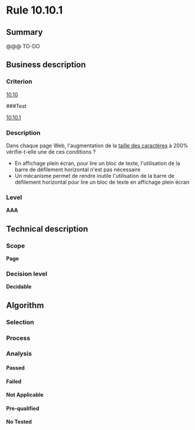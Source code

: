# Rule 10.10.1

## Summary

@@@ TO-DO

## Business description

### Criterion

[10.10](http://references.modernisation.gouv.fr/sites/default/files/RGAA3_RC2-1/referentiel_technique.htm#crit-10-10)

###Test

[10.10.1](http://references.modernisation.gouv.fr/sites/default/files/RGAA3_RC2-1/referentiel_technique.htm#test-10-10-1)

### Description

Dans chaque page Web, l'augmentation de la <a href="http://references.modernisation.gouv.fr/sites/default/files/RGAA3_RC2-1/glossaire.htm#mTailleCaractere">taille des caract&egrave;res</a> &agrave; 200% v&eacute;rifie-t-elle une de ces conditions ? 
 
 *  En affichage plein &eacute;cran, pour lire un bloc de texte, l'utilisation de la barre de d&eacute;filement horizontal n'est pas n&eacute;cessaire 
 *  Un m&eacute;canisme permet de rendre inutile l'utilisation de la barre de d&eacute;filement horizontal pour lire un bloc de texte en affichage plein &eacute;cran 


### Level

**AAA**

## Technical description

### Scope

**Page**

### Decision level

**Decidable**

## Algorithm

### Selection

### Process

### Analysis

#### Passed

#### Failed

#### Not Applicable

#### Pre-qualified

#### No Tested 






